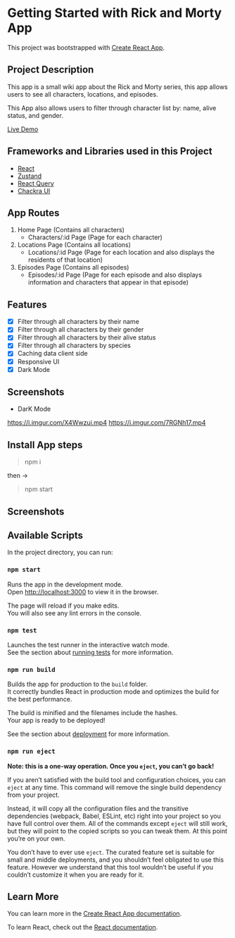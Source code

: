 # Getting Started with Rick and Morty App

This project was bootstrapped with
[Create React App](https://github.com/facebook/create-react-app).

## Project Description

This app is a small wiki app about the Rick and Morty series, this app allows users to see all characters, locations, and episodes.

This App also allows users to filter through character list by: name, alive status, and gender.

[Live Demo](https://rickandmorty-react-query.netlify.app/)

## Frameworks and Libraries used in this Project

- [React](https://reactjs.org/)
- [Zustand](https://zustand-demo.pmnd.rs/)
- [React Query](https://tanstack.com/query/v4/?from=reactQueryV3&original=https://react-query-v3.tanstack.com/)
- [Chackra UI](https://chakra-ui.com/)

## App Routes

1. Home Page (Contains all characters)
   - Characters/:id Page (Page for each character)
2. Locations Page (Contains all locations)
   - Locations/:id Page (Page for each location and also displays the residents of that location)
3. Episodes Page (Contains all episodes)
   - Episodes/:id Page (Page for each episode and also displays information and characters that appear in that episode)

## Features

- [x] Filter through all characters by their name
- [x] Filter through all characters by their gender
- [x] Filter through all characters by their alive status
- [x] Filter through all characters by species
- [x] Caching data client side
- [x] Responsive UI
- [x] Dark Mode

## Screenshots

- DarK Mode

https://i.imgur.com/X4Wwzui.mp4
https://i.imgur.com/7RGNh17.mp4

## Install App steps

> npm i

then ->

> npm start

## Screenshots

## Available Scripts

In the project directory, you can run:

### `npm start`

Runs the app in the development mode.<br /> Open
[http://localhost:3000](http://localhost:3000) to view it in the browser.

The page will reload if you make edits.<br /> You will also see any lint errors
in the console.

### `npm test`

Launches the test runner in the interactive watch mode.<br /> See the section
about
[running tests](https://facebook.github.io/create-react-app/docs/running-tests)
for more information.

### `npm run build`

Builds the app for production to the `build` folder.<br /> It correctly bundles
React in production mode and optimizes the build for the best performance.

The build is minified and the filenames include the hashes.<br /> Your app is
ready to be deployed!

See the section about
[deployment](https://facebook.github.io/create-react-app/docs/deployment) for
more information.

### `npm run eject`

**Note: this is a one-way operation. Once you `eject`, you can’t go back!**

If you aren’t satisfied with the build tool and configuration choices, you can
`eject` at any time. This command will remove the single build dependency from
your project.

Instead, it will copy all the configuration files and the transitive
dependencies (webpack, Babel, ESLint, etc) right into your project so you have
full control over them. All of the commands except `eject` will still work, but
they will point to the copied scripts so you can tweak them. At this point
you’re on your own.

You don’t have to ever use `eject`. The curated feature set is suitable for
small and middle deployments, and you shouldn’t feel obligated to use this
feature. However we understand that this tool wouldn’t be useful if you couldn’t
customize it when you are ready for it.

## Learn More

You can learn more in the
[Create React App documentation](https://facebook.github.io/create-react-app/docs/getting-started).

To learn React, check out the [React documentation](https://reactjs.org/).
